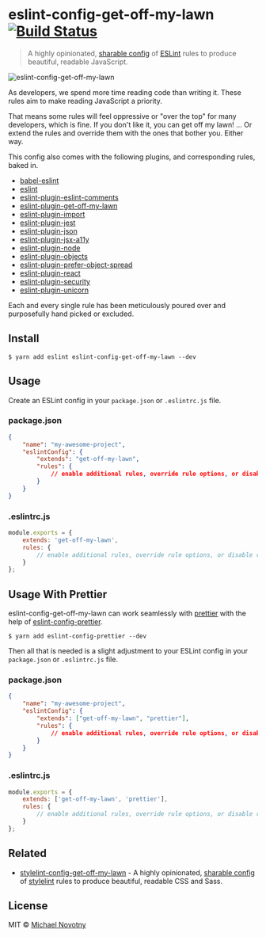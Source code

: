 # eslint-config-get-off-my-lawn [![Build Status](https://travis-ci.org/manovotny/eslint-config-get-off-my-lawn.svg?branch=master)](https://travis-ci.org/manovotny/eslint-config-get-off-my-lawn)

> A highly opinionated, [sharable config](http://eslint.org/docs/developer-guide/shareable-configs.html) of [ESLint](http://eslint.org) rules to produce beautiful, readable JavaScript.

![eslint-config-get-off-my-lawn](assets/logo.jpg)

As developers, we spend more time reading code than writing it. These rules aim to make reading JavaScript a priority.

That means some rules will feel oppressive or "over the top" for many developers, which is fine. If you don't like it, you can get off my lawn! ... Or extend the rules and override them with the ones that bother you. Either way.

This config also comes with the following plugins, and corresponding rules, baked in.

*   [babel-eslint](https://www.npmjs.com/package/babel-eslint)
*   [eslint](https://www.npmjs.com/package/eslint)
*   [eslint-plugin-eslint-comments](https://www.npmjs.com/package/eslint-plugin-eslint-comments)
*   [eslint-plugin-get-off-my-lawn](https://www.npmjs.com/package/eslint-plugin-get-off-my-lawn)
*   [eslint-plugin-import](https://www.npmjs.com/package/eslint-plugin-import)
*   [eslint-plugin-jest](https://www.npmjs.com/package/eslint-plugin-jest)
*   [eslint-plugin-json](https://www.npmjs.com/package/eslint-plugin-json)
*   [eslint-plugin-jsx-a11y](https://www.npmjs.com/package/eslint-plugin-jsx-a11y)
*   [eslint-plugin-node](https://www.npmjs.com/package/eslint-plugin-node)
*   [eslint-plugin-objects](https://www.npmjs.com/package/eslint-plugin-objects)
*   [eslint-plugin-prefer-object-spread](https://www.npmjs.com/package/eslint-plugin-prefer-object-spread)
*   [eslint-plugin-react](https://www.npmjs.com/package/eslint-plugin-react)
*   [eslint-plugin-security](https://www.npmjs.com/package/eslint-plugin-security)
*   [eslint-plugin-unicorn](https://www.npmjs.com/package/eslint-plugin-unicorn)

Each and every single rule has been meticulously poured over and purposefully hand picked or excluded.

## Install

```
$ yarn add eslint eslint-config-get-off-my-lawn --dev
```

## Usage

Create an ESLint config in your `package.json` or `.eslintrc.js` file.

### package.json

```json
{
    "name": "my-awesome-project",
    "eslintConfig": {
        "extends": "get-off-my-lawn",
        "rules": {
            // enable additional rules, override rule options, or disable rules
        }
    }
}
```

### .eslintrc.js

```js
module.exports = {
    extends: 'get-off-my-lawn',
    rules: {
        // enable additional rules, override rule options, or disable rules
    }
};
```

## Usage With Prettier

eslint-config-get-off-my-lawn can work seamlessly with [prettier](https://prettier.io/) with the help of [eslint-config-prettier](https://github.com/prettier/eslint-config-prettier).

```
$ yarn add eslint-config-prettier --dev
```

Then all that is needed is a slight adjustment to your ESLint config in your `package.json` or `.eslintrc.js` file.

### package.json

```json
{
    "name": "my-awesome-project",
    "eslintConfig": {
        "extends": ["get-off-my-lawn", "prettier"],
        "rules": {
            // enable additional rules, override rule options, or disable rules
        }
    }
}
```

### .eslintrc.js

```js
module.exports = {
    extends: ['get-off-my-lawn', 'prettier'],
    rules: {
        // enable additional rules, override rule options, or disable rules
    }
};
```

## Related

*   [stylelint-config-get-off-my-lawn](https://www.npmjs.com/package/stylelint-config-get-off-my-lawn) - A highly opinionated, [sharable config](https://github.com/stylelint/stylelint/blob/master/docs/user-guide/configuration.md#extends) of [stylelint](http://stylelint.io) rules to produce beautiful, readable CSS and Sass.

## License

MIT © [Michael Novotny](http://manovotny.com)
